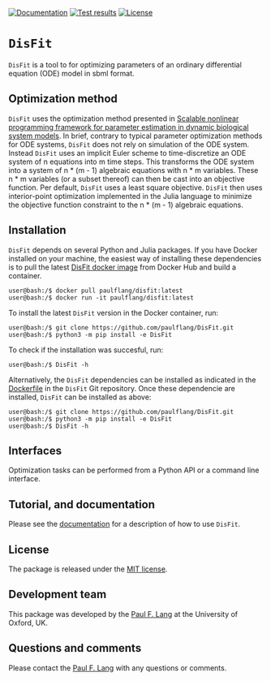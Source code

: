 [![Documentation](https://readthedocs.org/projects/disfit/badge/?version=latest)](https://disfit.readthedocs.io/en/latest/)
[![Test results](https://circleci.com/gh/paulflang/DisFit.svg?style=shield)](https://app.circleci.com/pipelines/github/paulflang/DisFit)
[![License](https://img.shields.io/github/license/paulflang/disfit.svg)](LICENSE)

# `DisFit`

`DisFit` is a tool to for optimizing parameters of an ordinary differential equation (ODE) model in sbml format.

## Optimization method

`DisFit` uses the optimization method presented in [Scalable nonlinear programming framework for parameter estimation in dynamic biological system models](https://journals.plos.org/ploscompbiol/article?id=10.1371/journal.pcbi.1006828). In brief, contrary to typical parameter optimization methods for ODE systems, `DisFit` does not rely on simulation of the ODE system. Instead `DisFit` uses an implicit Euler scheme to time-discretize an ODE system of n equations into m time steps. This transforms the ODE system into a system of n * (m - 1) algebraic equations with n * m variables. These n * m variables (or a subset thereof) can then be cast into an objective function. Per default, `DisFit` uses a least square objective. `DisFit` then uses interior-point optimization implemented in the Julia language to minimize the objective function constraint to the n * (m - 1) algebraic equations.

## Installation

`DisFit` depends on several Python and Julia packages. If you have Docker installed on your machine, the easiest way of installing these dependencies is to pull the latest [DisFit docker image](https://hub.docker.com/repository/docker/paulflang/disfit) from Docker Hub and build a container.
  ```
  user@bash:/$ docker pull paulflang/disfit:latest
  user@bash:/$ docker run -it paulflang/disfit:latest
  ```
To install the latest `DisFit` version in the Docker container, run:
  ```
  user@bash:/$ git clone https://github.com/paulflang/DisFit.git
  user@bash:/$ python3 -m pip install -e DisFit
  ```
To check if the installation was succesful, run:
  ```
  user@bash:/$ DisFit -h
  ```

Alternatively, the `DisFit` dependencies can be installed as indicated in the [Dockerfile](https://github.com/paulflang/DisFit/blob/master/Dockerfile) in the `DisFit` Git repository. Once these dependencie are installed, `DisFit` can be installed as above:
  ```
  user@bash:/$ git clone https://github.com/paulflang/DisFit.git
  user@bash:/$ python3 -m pip install -e DisFit
  user@bash:/$ DisFit -h
  ```

## Interfaces

Optimization tasks can be performed from a Python API or a command line interface.

## Tutorial, and documentation
Please see the [documentation](https://disfit.readthedocs.io/en/documentation/index.html) for a description of how to use `DisFit`. 

## License
The package is released under the [MIT license](LICENSE).

## Development team
This package was developed by the [Paul F. Lang](https://www.linkedin.com/in/paul-lang-7b54a81a3/) at the University of Oxford, UK.


## Questions and comments
Please contact the [Paul F. Lang](mailto:paul.lang@wolfson.ox.ac.uk) with any questions or comments.

